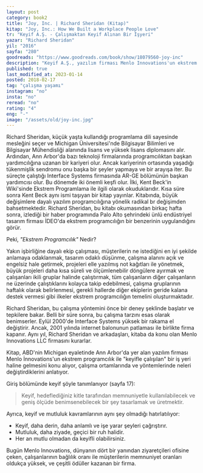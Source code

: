 ```yaml
---
layout: post  
category: book2  
title: "Joy, Inc. | Richard Sheridan (Kitap)"  
kitap: "Joy, Inc.: How We Built a Workplace People Love"  
tr: "Keyif A.Ş. - Çalışmaktan Keyif Alınan Bir İşyeri"  
yazar: "Richard Sheridan"  
yil: "2016"  
sayfa: "280"  
goodreads: "https://www.goodreads.com/book/show/18079560-joy-inc"
description: "Keyif A.Ş., yazılım firması Menlo Innovations'un ekstrem programcılık ile 'keyifle çalışılan' bir iş yeri haline gelmesini konu alıyor."
published: true
last_modified_at: 2023-01-14
posted: 2018-02-17
tag: "çalışma yaşamı"
instagram: "no"
insta: "no"
reread: "no"
rating: "4"
eng: "-"
image: "/assets/old/joy-inc.jpg"
---
```


Richard Sheridan, küçük yaşta kullandığı programlama dili sayesinde mesleğini seçer ve Michigan Üniversitesi'nde Bilgisayar Bilimleri ve Bilgisayar Mühendisliği alanında lisans ve yüksek lisans diplomasını alır. Ardından, Ann Arbor'da bazı teknoloji firmalarında programcılıktan başkan yardımcılığına uzanan bir kariyeri olur. Ancak kariyerinin ortasında yaşadığı tükenmişlik sendromu onu başka bir şeyler yapmaya ve bir arayışa iter. Bu süreçte çalıştığı Interface Systems firmasında AR-GE bölümünün başkan yardımcısı olur. Bu dönemde iki önemli keşfi olur. İlki, Kent Beck'in Wiki'sinde Ekstrem Programlama ile ilgili olarak okuduklarıdır. Kısa süre sonra Kent Beck aynı ismi taşıyan bir kitap yayınlar. Kitabında, büyük değişimlere dayalı yazılım programcılığına yönelik radikal br değişimden bahsetmektedir. Richard Sheridan, bu kitabı okumasından birkaç hafta sonra, izlediği bir haber programında Palo Alto şehrindeki ünlü endüstriyel tasarım firması İDEO'da ekstrem programcılığın bir benzerinin uygulandığını görür.  
  
Peki, *"Ekstrem Programcılık"* Nedir?  
  
Yakın işbirliğine dayalı ekip çalışması, müşterilerin ne istediğini en iyi şekilde anlamaya odaklanmak, tasarım odaklı düşünme, çalışma alanını açık ve engelsiz hale getirmek, projeleri elle yazılmış not kağıtları ile yönetmek, büyük projeleri daha kısa süreli ve ölçümlenebilir döngülere ayırmak ve çalışanları ikili gruplar halinde çalıştırmak, tüm çalışanların diğer çalışanların ne üzerinde çalıştıklarını kolayca takip edebilmesi, çalışma gruplarının haftalık olarak belirlenmesi, gerekli hallerde diğer ekiplerin geride kalana destek vermesi gibi ilkeler ekstrem programcılığın temelini oluşturmaktadır.  
  
Richard Sheridan, bu çalışma yöntemini önce bir deney şeklinde başlatır ve tepkilere bakar. Belli bir süre sonra, bu çalışma tarzını esas olarak benimserler. Eylül 2000'de Interface Systems yüksek bir rakama el değiştirir. Ancak, 2001 yılında internet balonunun patlaması ile birlikte firma kapanır. Aynı yıl, Richard Sheridan ve arkadaşları, kitaba da konu olan Menlo Innovations LLC firmasını kurarlar.  
  
Kitap, ABD'nin Michigan eyaletinde Ann Arbor'da yer alan yazılım firması Menlo İnnovations'un ekstrem programcılık ile "keyifle çalışılan" bir iş yeri haline gelmesini konu alıyor, çalışma ortamlarında ve yöntemlerinde neleri değiştirdiklerini anlatıyor.  
  
Giriş bölümünde keyif şöyle tanımlanıyor (sayfa 17):  
  
> Keyif, hedeflediğiniz kitle tarafından memnuniyetle kullanılabilecek ve geniş ölçüde benimsenebilecek bir şey tasarlamak ve üretmektir.  
  
Ayrıca, keyif ve mutluluk kavramlarının aynı şey olmadığı hatırlatılıyor:  
- Keyif, daha derin, daha anlamlı ve işe yarar şeyleri çağrıştırır.  
- Mutluluk, daha ziyade, geçici bir ruh halidir.  
- Her an mutlu olmadan da keyifli olabilirsiniz.  
  
Bugün Menlo Innovations, dünyanın dört bir yanından ziyaretçileri ofisine çeken, çalışanlarının bağlılık oranı ile müşterilerin memnuniyet oranları oldukça yüksek, ve çeşitli ödüller kazanan bir firma.  
